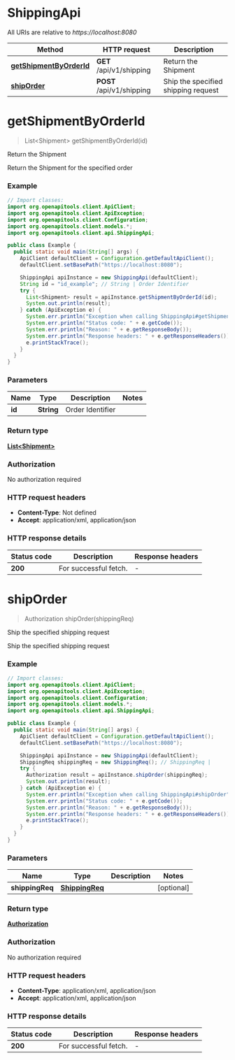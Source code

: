# ShippingApi

All URIs are relative to *https://localhost:8080*

Method | HTTP request | Description
------------- | ------------- | -------------
[**getShipmentByOrderId**](ShippingApi.md#getShipmentByOrderId) | **GET** /api/v1/shipping | Return the Shipment
[**shipOrder**](ShippingApi.md#shipOrder) | **POST** /api/v1/shipping | Ship the specified shipping request


<a name="getShipmentByOrderId"></a>
# **getShipmentByOrderId**
> List&lt;Shipment&gt; getShipmentByOrderId(id)

Return the Shipment

Return the Shipment for the specified order

### Example
```java
// Import classes:
import org.openapitools.client.ApiClient;
import org.openapitools.client.ApiException;
import org.openapitools.client.Configuration;
import org.openapitools.client.models.*;
import org.openapitools.client.api.ShippingApi;

public class Example {
  public static void main(String[] args) {
    ApiClient defaultClient = Configuration.getDefaultApiClient();
    defaultClient.setBasePath("https://localhost:8080");

    ShippingApi apiInstance = new ShippingApi(defaultClient);
    String id = "id_example"; // String | Order Identifier
    try {
      List<Shipment> result = apiInstance.getShipmentByOrderId(id);
      System.out.println(result);
    } catch (ApiException e) {
      System.err.println("Exception when calling ShippingApi#getShipmentByOrderId");
      System.err.println("Status code: " + e.getCode());
      System.err.println("Reason: " + e.getResponseBody());
      System.err.println("Response headers: " + e.getResponseHeaders());
      e.printStackTrace();
    }
  }
}
```

### Parameters

Name | Type | Description  | Notes
------------- | ------------- | ------------- | -------------
 **id** | **String**| Order Identifier |

### Return type

[**List&lt;Shipment&gt;**](Shipment.md)

### Authorization

No authorization required

### HTTP request headers

 - **Content-Type**: Not defined
 - **Accept**: application/xml, application/json

### HTTP response details
| Status code | Description | Response headers |
|-------------|-------------|------------------|
**200** | For successful fetch. |  -  |

<a name="shipOrder"></a>
# **shipOrder**
> Authorization shipOrder(shippingReq)

Ship the specified shipping request

Ship the specified shipping request

### Example
```java
// Import classes:
import org.openapitools.client.ApiClient;
import org.openapitools.client.ApiException;
import org.openapitools.client.Configuration;
import org.openapitools.client.models.*;
import org.openapitools.client.api.ShippingApi;

public class Example {
  public static void main(String[] args) {
    ApiClient defaultClient = Configuration.getDefaultApiClient();
    defaultClient.setBasePath("https://localhost:8080");

    ShippingApi apiInstance = new ShippingApi(defaultClient);
    ShippingReq shippingReq = new ShippingReq(); // ShippingReq | 
    try {
      Authorization result = apiInstance.shipOrder(shippingReq);
      System.out.println(result);
    } catch (ApiException e) {
      System.err.println("Exception when calling ShippingApi#shipOrder");
      System.err.println("Status code: " + e.getCode());
      System.err.println("Reason: " + e.getResponseBody());
      System.err.println("Response headers: " + e.getResponseHeaders());
      e.printStackTrace();
    }
  }
}
```

### Parameters

Name | Type | Description  | Notes
------------- | ------------- | ------------- | -------------
 **shippingReq** | [**ShippingReq**](ShippingReq.md)|  | [optional]

### Return type

[**Authorization**](Authorization.md)

### Authorization

No authorization required

### HTTP request headers

 - **Content-Type**: application/xml, application/json
 - **Accept**: application/xml, application/json

### HTTP response details
| Status code | Description | Response headers |
|-------------|-------------|------------------|
**200** | For successful fetch. |  -  |

